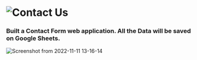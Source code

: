 # ![Contact Us](https://helloswati.github.io/ContactUs_form)
### Built a Contact Form web application. All the Data will be saved on Google Sheets.
![Screenshot from 2022-11-11 13-16-14](https://user-images.githubusercontent.com/97786716/204336334-628ffd4f-2928-46eb-b0a3-5fa22d26650f.png)

